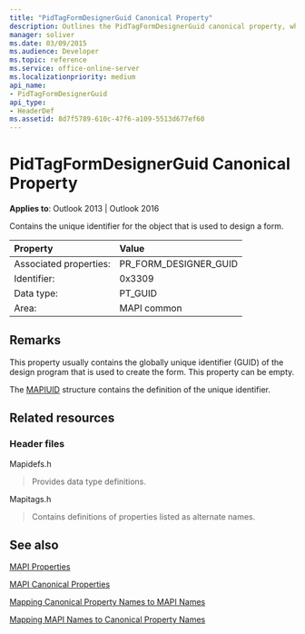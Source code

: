 ```yaml
---
title: "PidTagFormDesignerGuid Canonical Property"
description: Outlines the PidTagFormDesignerGuid canonical property, which contains the unique identifier for the object that is used to design a form.
manager: soliver
ms.date: 03/09/2015
ms.audience: Developer
ms.topic: reference
ms.service: office-online-server
ms.localizationpriority: medium
api_name:
- PidTagFormDesignerGuid
api_type:
- HeaderDef
ms.assetid: 8d7f5789-610c-47f6-a109-5513d677ef60
---
```


# PidTagFormDesignerGuid Canonical Property

  
  
**Applies to**: Outlook 2013 | Outlook 2016 
  
Contains the unique identifier for the object that is used to design a form.
  
|Property|Value|
|:-----|:-----|
|Associated properties:  <br/> |PR_FORM_DESIGNER_GUID  <br/> |
|Identifier:  <br/> |0x3309  <br/> |
|Data type:  <br/> |PT_GUID  <br/> |
|Area:  <br/> |MAPI common  <br/> |
   
## Remarks

This property usually contains the globally unique identifier (GUID) of the design program that is used to create the form. This property can be empty. 
  
The [MAPIUID](mapiuid.md) structure contains the definition of the unique identifier. 
  
## Related resources

### Header files

Mapidefs.h
  
> Provides data type definitions.
    
Mapitags.h
  
> Contains definitions of properties listed as alternate names.
    
## See also



[MAPI Properties](mapi-properties.md)
  
[MAPI Canonical Properties](mapi-canonical-properties.md)
  
[Mapping Canonical Property Names to MAPI Names](mapping-canonical-property-names-to-mapi-names.md)
  
[Mapping MAPI Names to Canonical Property Names](mapping-mapi-names-to-canonical-property-names.md)

